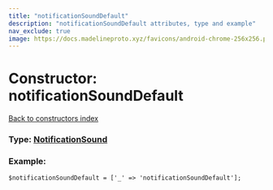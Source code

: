 ```yaml
---
title: "notificationSoundDefault"
description: "notificationSoundDefault attributes, type and example"
nav_exclude: true
image: https://docs.madelineproto.xyz/favicons/android-chrome-256x256.png
---
```

# Constructor: notificationSoundDefault  
[Back to constructors index](/API_docs/constructors/index.html)






### Type: [NotificationSound](/API_docs/types/NotificationSound.html)


### Example:

```
$notificationSoundDefault = ['_' => 'notificationSoundDefault'];
```  
